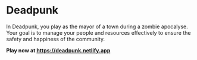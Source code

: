 # Deadpunk

In Deadpunk, you play as the mayor of a town during a zombie apocalyse. Your goal is to manage your people and resources effectively to ensure the safety and happiness of the community.

**Play now at https://deadpunk.netlify.app**
